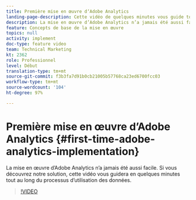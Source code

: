 ```yaml
---
title: Première mise en œuvre dʼAdobe Analytics
landing-page-description: Cette vidéo de quelques minutes vous guide tout au long du processus d’utilisation des données d’Adobe Analytics.
description: La mise en œuvre d’Adobe Analytics n’a jamais été aussi facile. Si vous découvrez notre solution, cette vidéo vous guidera en quelques minutes tout au long du processus d’utilisation des données.
feature: Concepts de base de la mise en œuvre
topics: null
activity: implement
doc-type: feature video
team: Technical Marketing
kt: 2362
role: Professionnel
level: Début
translation-type: tm+mt
source-git-commit: f3b3fa7d91b0cb21005b57768ca23ed6700fcc03
workflow-type: tm+mt
source-wordcount: '104'
ht-degree: 97%

---
```



# Première mise en œuvre dʼAdobe Analytics {#first-time-adobe-analytics-implementation}

La mise en œuvre d’Adobe Analytics n’a jamais été aussi facile. Si vous découvrez notre solution, cette vidéo vous guidera en quelques minutes tout au long du processus d’utilisation des données.

>[!VIDEO](https://video.tv.adobe.com/v/25456/?quality=12)
